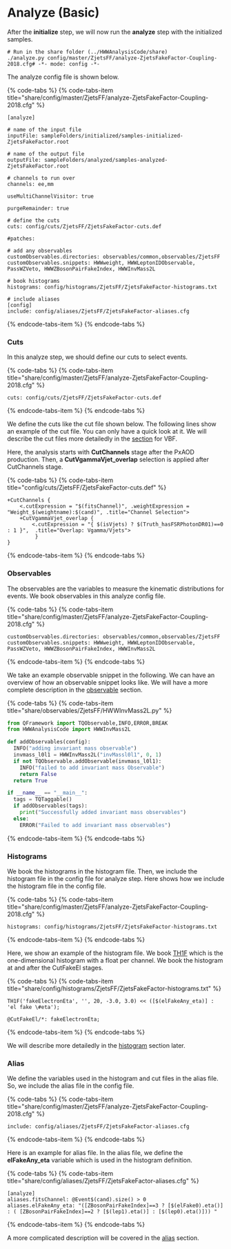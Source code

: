 # Analyze \(Basic\)

After the **initialize** step, we will now run the **analyze** step with the initialized samples.

```text
# Run in the share folder (../HWWAnalysisCode/share)
./analyze.py config/master/ZjetsFF/analyze-ZjetsFakeFactor-Coupling-2018.cfg# -*- mode: config -*-
```

The analyze config file is shown below.

{% code-tabs %}
{% code-tabs-item title="share/config/master/ZjetsFF/analyze-ZjetsFakeFactor-Coupling-2018.cfg" %}
```text
[analyze]

# name of the input file
inputFile: sampleFolders/initialized/samples-initialized-ZjetsFakeFactor.root

# name of the output file
outputFile: sampleFolders/analyzed/samples-analyzed-ZjetsFakeFactor.root

# channels to run over
channels: ee,mm

useMultiChannelVisitor: true

purgeRemainder: true

# define the cuts
cuts: config/cuts/ZjetsFF/ZjetsFakeFactor-cuts.def

#patches: 

# add any observables
customObservables.directories: observables/common,observables/ZjetsFF
customObservables.snippets: HWWweight, HWWLeptonIDObservable, PassWZVeto, HWWZBosonPairFakeIndex, HWWInvMass2L

# book histograms
histograms: config/histograms/ZjetsFF/ZjetsFakeFactor-histograms.txt

# include aliases
[config]
include: config/aliases/ZjetsFF/ZjetsFakeFactor-aliases.cfg
```
{% endcode-tabs-item %}
{% endcode-tabs %}

### Cuts

In this analyze step, we should define our cuts to select events. 

{% code-tabs %}
{% code-tabs-item title="share/config/master/ZjetsFF/analyze-ZjetsFakeFactor-Coupling-2018.cfg" %}
```text
cuts: config/cuts/ZjetsFF/ZjetsFakeFactor-cuts.def
```
{% endcode-tabs-item %}
{% endcode-tabs %}

We define the cuts like the cut file shown below. The following lines show an example of the cut file. You can only have a quick look at it. We will describe the cut files more detailedly in the [section](analyze-adv.md) for VBF.

Here, the analysis starts with **CutChannels** stage after the PxAOD production. Then, a **CutVgammaVjet\_overlap** selection is applied after CutChannels stage.

{% code-tabs %}
{% code-tabs-item title="config/cuts/ZjetsFF/ZjetsFakeFactor-cuts.def" %}
```
+CutChannels {
    <.cutExpression = "$(fitsChannel)", .weightExpression = "Weight_$(weightname):$(cand)", .title="Channel Selection">
    +CutVgammaVjet_overlap {
        <.cutExpression = "{ $(isVjets) ? $(Truth_hasFSRPhotonDR01)==0 : 1 }",  .title="Overlap: Vgamma/Vjets">
         } 
}
```
{% endcode-tabs-item %}
{% endcode-tabs %}

### Observables

The observables are the variables to measure the kinematic distributions for events. We book observables in this analyze config file. 

{% code-tabs %}
{% code-tabs-item title="share/config/master/ZjetsFF/analyze-ZjetsFakeFactor-Coupling-2018.cfg" %}
```text
customObservables.directories: observables/common,observables/ZjetsFF
customObservables.snippets: HWWweight, HWWLeptonIDObservable, PassWZVeto, HWWZBosonPairFakeIndex, HWWInvMass2L
```
{% endcode-tabs-item %}
{% endcode-tabs %}

We take an example observable snippet in the following. We can have an overview of how an observable snippet looks like. We will have a more complete description in the [observable](observables.md) section.

{% code-tabs %}
{% code-tabs-item title="share/observables/ZjetsFF/HWWInvMass2L.py" %}
```python
from QFramework import TQObservable,INFO,ERROR,BREAK
from HWWAnalysisCode import HWWInvMass2L

def addObservables(config):
  INFO("adding invariant mass observable")
  invmass_l0l1 = HWWInvMass2L("invMassl0l1", 0, 1)
  if not TQObservable.addObservable(invmass_l0l1):
    INFO("failed to add invariant mass Observable")
    return False
  return True

if __name__ == "__main__":
  tags = TQTaggable()
  if addObservables(tags):
    print("Successfully added invariant mass observables")
  else:
    ERROR("Failed to add invariant mass observables")
```
{% endcode-tabs-item %}
{% endcode-tabs %}

### Histograms

We book the histograms in the histogram file. Then, we include the histogram file in the config file for analyze step. Here shows how we include the histogram file in the config file.

{% code-tabs %}
{% code-tabs-item title="share/config/master/ZjetsFF/analyze-ZjetsFakeFactor-Coupling-2018.cfg" %}
```text
histograms: config/histograms/ZjetsFF/ZjetsFakeFactor-histograms.txt
```
{% endcode-tabs-item %}
{% endcode-tabs %}

 Here, we show an example of the histogram file. We book [TH1F](https://root.cern.ch/doc/master/classTH1F.html) which is the one-dimensional histogram with a float per channel. We book the histogram at and after the CutFakeEl stages.

{% code-tabs %}
{% code-tabs-item title="share/config/histograms/ZjetsFF/ZjetsFakeFactor-histograms.txt" %}
```text
TH1F('fakeElectronEta', '', 20, -3.0, 3.0) << ([$(elFakeAny_eta)] : 'el fake \#eta');

@CutFakeEl/*: fakeElectronEta;
```
{% endcode-tabs-item %}
{% endcode-tabs %}

We will describe more detailedly in the [histogram](histograms.md) section later.

### Alias

We define the variables used in the histogram and cut files in the alias file. So, we include the alias file in the config file.

{% code-tabs %}
{% code-tabs-item title="share/config/master/ZjetsFF/analyze-ZjetsFakeFactor-Coupling-2018.cfg" %}
```text
include: config/aliases/ZjetsFF/ZjetsFakeFactor-aliases.cfg
```
{% endcode-tabs-item %}
{% endcode-tabs %}

Here is an example for alias file. In the alias file, we define the **elFakeAny\_eta** variable which is used in the histogram definition.

{% code-tabs %}
{% code-tabs-item title="share/config/aliases/ZjetsFF/ZjetsFakeFactor-aliases.cfg" %}
```text
[analyze]
aliases.fitsChannel: @Event$(cand).size() > 0
aliases.elFakeAny_eta: "([ZBosonPairFakeIndex]==3 ? [$(elFake0).eta()] : ( [ZBosonPairFakeIndex]==2 ? [$(lep1).eta()] : [$(lep0).eta()])) "
```
{% endcode-tabs-item %}
{% endcode-tabs %}

A more complicated description will be covered in the [alias](alias.md) section.

